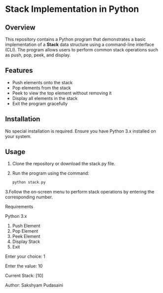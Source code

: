 # Stack Implementation in Python

## Overview
This repository contains a Python program that demonstrates a basic implementation of a **Stack** data structure using a command-line interface (CLI). The program allows users to perform common stack operations such as push, pop, peek, and display.

## Features
- Push elements onto the stack  
- Pop elements from the stack  
- Peek to view the top element without removing it  
- Display all elements in the stack  
- Exit the program gracefully

## Installation
No special installation is required. Ensure you have Python 3.x installed on your system.

## Usage
1. Clone the repository or download the stack.py file.  
2. Run the program using the command:  
   
   ```bash
   python stack.py
   
3.Follow the on-screen menu to perform stack operations by entering the corresponding number.



Requirements

Python 3.x


1. Push Element
2. Pop Element
3. Peek Element
4. Display Stack
5. Exit

Enter your choice: 1

Enter the value: 10

Current Stack: [10]

Author: Sakshyam Pudasaini
